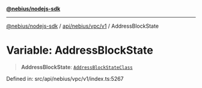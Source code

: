 [**@nebius/nodejs-sdk**](../../../../../README.md)

***

[@nebius/nodejs-sdk](../../../../../README.md) / [api/nebius/vpc/v1](../README.md) / AddressBlockState

# Variable: AddressBlockState

> **AddressBlockState**: [`AddressBlockStateClass`](../type-aliases/AddressBlockStateClass.md)

Defined in: src/api/nebius/vpc/v1/index.ts:5267
